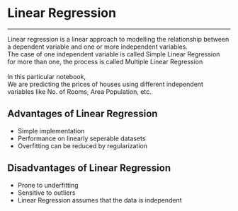 # Linear Regression
<hr>
Linear regression is a linear approach to modelling the relationship between a dependent variable and one or more independent variables.<br>
The case of one independent variable is called Simple Linear Regression <br>
for more than one, the process is called Multiple Linear Regression
<br><br>
In this particular notebook,<br>
We are predicting the prices of houses using different independent variables like No. of Rooms, Area Population, etc.

## Advantages of Linear Regression 
* Simple implementation
* Performance on linearly seperable datasets
* Overfitting can be reduced by regularization

## Disadvantages of Linear Regression
* Prone to underfitting
* Sensitive to outliers
* Linear Regression assumes that the data is independent
